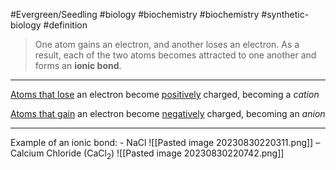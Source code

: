#Evergreen/Seedling #biology #biochemistry #biochemistry #synthetic-biology #definition

> One atom gains an electron, and another loses an electron. As a result, each of the two atoms becomes attracted to one another and forms an **ionic bond**.

___
<u>Atoms that lose</u> an electron become <u>positively</u> charged, becoming a *cation*

<u>Atoms that gain</u> an electron become <u>negatively</u> charged, becoming an *anion*
___

Example of an ionic bond: 
	- NaCl
	![[Pasted image 20230830220311.png]] 
	– Calcium Chloride (CaCl<sub>2</sub>) 
	 ![[Pasted image 20230830220742.png]]



